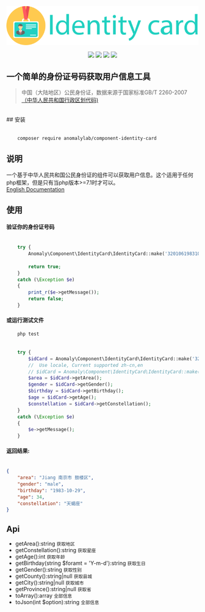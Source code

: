 
<p align="center">
    <img src="id-card.svg">
</p>

<p align="center">
    <img src="https://img.shields.io/github/issues/anomalylab/identity-card.svg">
    <img src="https://img.shields.io/github/forks/anomalylab/identity-card.svg">
    <img src="https://img.shields.io/github/stars/anomalylab/identity-card.svg">
    <img src="https://img.shields.io/github/license/anomalylab/identity-card.svg">
</p>

一个简单的身份证号码获取用户信息工具
------------------------

>  中国（大陆地区）公民身份证，数据来源于国家标准GB/T 2260-2007 <a href="http://www.stats.gov.cn/tjsj/tjbz/xzqhdm/" target="blank">（中华人民共和国行政区划代码)</a>

<br>
## 安装

```bash

    composer require anomalylab/component-identity-card
```


## 说明
一个基于中华人民共和国公民身份证的组件可以获取用户信息。这个适用于任何php框架，但是只有当php版本>=7.1时才可以。
<br>
<a href="README_en.md">English Documentation</a>

## 使用

#### 验证你的身份证号码
```php

    try {
        Anomaly\Component\IdentityCard\IdentityCard::make('32010619831029081');
        
        return true;
    }
    catch (\Exception $e)
    {
        print_r($e->getMessage());
        return false;
    }

```

#### 或运行测试文件
```bash
    php test
```


```php

    try {
        $idCard = Anomaly\Component\IdentityCard\IdentityCard::make('320106198310290811');
        //  Use locale, Current supported zh-cn,en
        // $idCard = Anomaly\Component\IdentityCard\IdentityCard::make('320106198310290811', 'zh-cn');
        $area = $idCard->getArea();
        $gender = $idCard->getGender();
        $birthday = $idCard->getBirthday();
        $age = $idCard->getAge();
        $constellation = $idCard->getConstellation();
    }
    catch (\Exception $e)
    {
        $e->getMessage();
    } 


```


#### 返回结果:
```json

{
    "area": "Jiang 南京市 鼓楼区",
    "gender": "male",
    "birthday": "1983-10-29",
    "age": 34,
    "constellation": "天蝎座"
}
```


## Api
- getArea():string `获取地区`
- getConstellation():string `获取星座`
- getAge():int `获取年龄`
- getBirthday(string $foramt = 'Y-m-d'):string `获取生日`
- getGender():string `获取性别`
- getCounty():string|null `获取县城`
- getCity():string|null `获取城市`
- getProvince():string|null `获取省`
- toArray():array `全部信息`
- toJson(int $option):string `全部信息`
